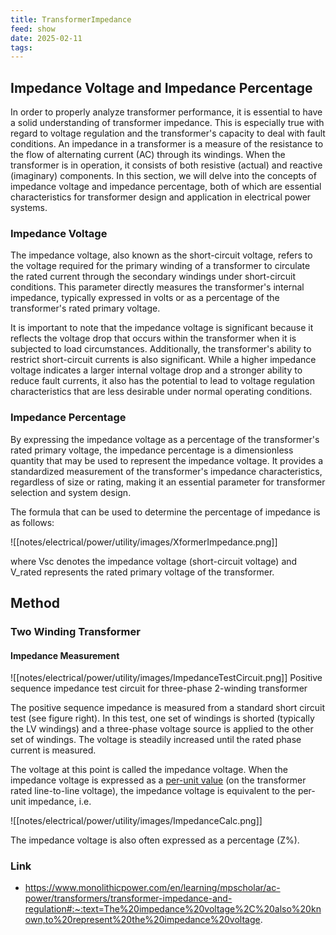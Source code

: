 ```yaml
---
title: TransformerImpedance
feed: show
date: 2025-02-11
tags:
---
```

## Impedance Voltage and Impedance Percentage

In order to properly analyze transformer performance, it is essential to have a solid understanding of transformer impedance. This is especially true with regard to voltage regulation and the transformer's capacity to deal with fault conditions. An impedance in a transformer is a measure of the resistance to the flow of alternating current (AC) through its windings. When the transformer is in operation, it consists of both resistive (actual) and reactive (imaginary) components. In this section, we will delve into the concepts of impedance voltage and impedance percentage, both of which are essential characteristics for transformer design and application in electrical power systems.

### Impedance Voltage

The impedance voltage, also known as the short-circuit voltage, refers to the voltage required for the primary winding of a transformer to circulate the rated current through the secondary windings under short-circuit conditions. This parameter directly measures the transformer's internal impedance, typically expressed in volts or as a percentage of the transformer's rated primary voltage.

It is important to note that the impedance voltage is significant because it reflects the voltage drop that occurs within the transformer when it is subjected to load circumstances. Additionally, the transformer's ability to restrict short-circuit currents is also significant. While a higher impedance voltage indicates a larger internal voltage drop and a stronger ability to reduce fault currents, it also has the potential to lead to voltage regulation characteristics that are less desirable under normal operating conditions.

### Impedance Percentage

By expressing the impedance voltage as a percentage of the transformer's rated primary voltage, the impedance percentage is a dimensionless quantity that may be used to represent the impedance voltage. It provides a standardized measurement of the transformer's impedance characteristics, regardless of size or rating, making it an essential parameter for transformer selection and system design.

The formula that can be used to determine the percentage of impedance is as follows:

![[notes/electrical/power/utility/images/XformerImpedance.png]]

where Vsc denotes the impedance voltage (short-circuit voltage) and V_rated represents the rated primary voltage of the transformer.

## Method

### Two Winding Transformer

#### Impedance Measurement
![[notes/electrical/power/utility/images/ImpedanceTestCircuit.png]]
Positive sequence impedance test circuit for three-phase 2-winding transformer

The positive sequence impedance is measured from a standard short circuit test (see figure right). In this test, one set of windings is shorted (typically the LV windings) and a three-phase voltage source is applied to the other set of windings. The voltage is steadily increased until the rated phase current is measured.

The voltage at this point is called the impedance voltage. When the impedance voltage is expressed as a [per-unit value](https://openelectrical.org/index.php?title=Per-unit_System "Per-unit System") (on the transformer rated line-to-line voltage), the impedance voltage is equivalent to the per-unit impedance, i.e.

![[notes/electrical/power/utility/images/ImpedanceCalc.png]]

The impedance voltage is also often expressed as a percentage (Z%).
### Link
- https://www.monolithicpower.com/en/learning/mpscholar/ac-power/transformers/transformer-impedance-and-regulation#:~:text=The%20impedance%20voltage%2C%20also%20known,to%20represent%20the%20impedance%20voltage.